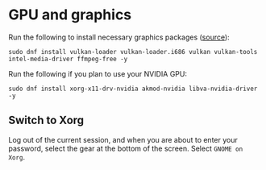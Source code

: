 # GPU and graphics

Run the following to install necessary graphics packages ([source](https://www.reddit.com/r/Fedora/comments/ud4uv0/fedora_for_gaming/)):

```
sudo dnf install vulkan-loader vulkan-loader.i686 vulkan vulkan-tools intel-media-driver ffmpeg-free -y
```

Run the following if you plan to use your NVIDIA GPU:

```
sudo dnf install xorg-x11-drv-nvidia akmod-nvidia libva-nvidia-driver -y
```

## Switch to Xorg

Log out of the current session, and when you are about to enter your password, select the gear at the bottom of the screen. Select `GNOME on Xorg`.
